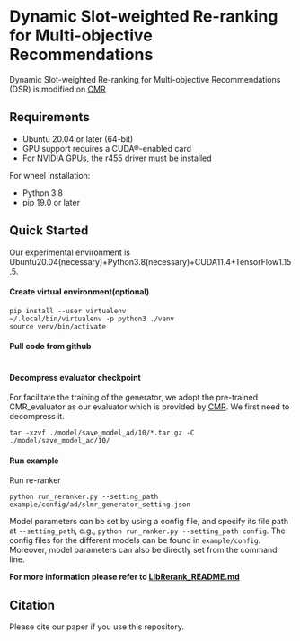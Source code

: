 # Dynamic Slot-weighted Re-ranking for Multi-objective Recommendations

Dynamic Slot-weighted Re-ranking for Multi-objective
Recommendations (DSR) is modified on [CMR](https://github.com/lyingCS/Controllable-Multi-Objective-Reranking) 

## Requirements

+ Ubuntu 20.04 or later (64-bit)
+ GPU support requires a CUDA®-enabled card
+ For NVIDIA GPUs, the r455 driver must be installed

For wheel installation:
+ Python 3.8
+ pip 19.0 or later

## Quick Started

Our experimental environment is Ubuntu20.04(necessary)+Python3.8(necessary)+CUDA11.4+TensorFlow1.15.5.

#### Create virtual environment(optional)

```
pip install --user virtualenv
~/.local/bin/virtualenv -p python3 ./venv
source venv/bin/activate
```

#### Pull code from github

```
```

#### Decompress evaluator checkpoint

For facilitate the training of the generator, we adopt the pre-trained CMR_evaluator as our evaluator which is provided by [CMR](https://github.com/lyingCS/Controllable-Multi-Objective-Reranking). We first need to decompress it.

```
tar -xzvf ./model/save_model_ad/10/*.tar.gz -C ./model/save_model_ad/10/
```

#### Run example

Run re-ranker

```
python run_reranker.py --setting_path example/config/ad/slmr_generator_setting.json
```

Model parameters can be set by using a config file, and specify its file path at `--setting_path`, e.g., `python run_ranker.py --setting_path config`. The config files for the different models can be found in `example/config`. Moreover, model parameters can also be directly set from the command line.

**For more information please refer to [LibRerank_README.md](./LibRerank_README.md)**

## Citation

Please cite our paper if you use this repository.

```
```
